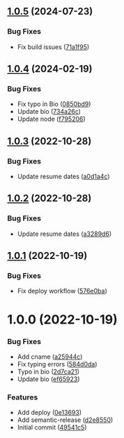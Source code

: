 ## [1.0.5](https://github.com/nikorablin/nikorablin.github.io/compare/v1.0.4...v1.0.5) (2024-07-23)


### Bug Fixes

* Fix build issues ([71a1f95](https://github.com/nikorablin/nikorablin.github.io/commit/71a1f952ebd339bfbe8aecc36e85fbce005ce8c8))

## [1.0.4](https://github.com/nikorablin/nikorablin.github.io/compare/v1.0.3...v1.0.4) (2024-02-19)


### Bug Fixes

* Fix typo in Bio ([0850bd9](https://github.com/nikorablin/nikorablin.github.io/commit/0850bd9dd17799becb096d86db4dc7022b5869c2))
* Update bio ([734a26c](https://github.com/nikorablin/nikorablin.github.io/commit/734a26c61eeb7e47be5a2b49e9bf1ecc15f268a4))
* Update node ([f795206](https://github.com/nikorablin/nikorablin.github.io/commit/f7952069729d13d4c2a422800d935074b077ed8a))

## [1.0.3](https://github.com/nikorablin/nikorablin.github.io/compare/v1.0.2...v1.0.3) (2022-10-28)


### Bug Fixes

* Update resume dates ([a0d1a4c](https://github.com/nikorablin/nikorablin.github.io/commit/a0d1a4c08401f9102953a3a52d23bb0cec23626c))

## [1.0.2](https://github.com/nikorablin/nikorablin.github.io/compare/v1.0.1...v1.0.2) (2022-10-28)


### Bug Fixes

* Update resume dates ([a3289d6](https://github.com/nikorablin/nikorablin.github.io/commit/a3289d6f2ad6416cc16805544f101d302d3c4c85))

## [1.0.1](https://github.com/nikorablin/nikorablin.github.io/compare/v1.0.0...v1.0.1) (2022-10-19)


### Bug Fixes

* Fix deploy workflow ([576e0ba](https://github.com/nikorablin/nikorablin.github.io/commit/576e0ba776d7afd8629220fa0028d12354ad4234))

# 1.0.0 (2022-10-19)


### Bug Fixes

* Add cname ([a25944c](https://github.com/nikorablin/nikorablin.github.io/commit/a25944c08c2610f845b4709b1fe7550b1ee02df5))
* Fix typing errors ([584d0da](https://github.com/nikorablin/nikorablin.github.io/commit/584d0daedddf9ca6aa2796f319f20c50fbcd4299))
* Typo in bio ([2d7ca21](https://github.com/nikorablin/nikorablin.github.io/commit/2d7ca218ff8b02ce2bc735ce9e372bc08aa11b23))
* Update bio ([ef65923](https://github.com/nikorablin/nikorablin.github.io/commit/ef659239b57dee6a22f0c92947d3ccb5e021974e))


### Features

* Add deploy ([0e13693](https://github.com/nikorablin/nikorablin.github.io/commit/0e13693647cc62eb4c64aedb3159d3947959fd94))
* Add semantic-release ([d2e8550](https://github.com/nikorablin/nikorablin.github.io/commit/d2e85500e710d71f3fc09d215a57d5b7c4dcd42a))
* Initial commit ([49541c5](https://github.com/nikorablin/nikorablin.github.io/commit/49541c5970e0fd88f00f5cbb7fd44c3b6162bada))
